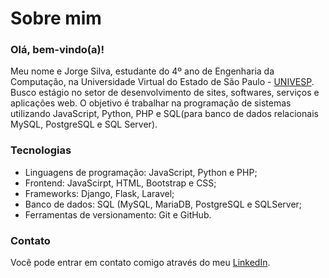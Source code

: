 # Sobre mim

### Olá, bem-vindo(a)!

Meu nome e Jorge Silva, estudante do 4º ano de Engenharia da Computação, na Universidade Virtual do Estado de São Paulo - [UNIVESP](https://univesp.br/). Busco
estágio no setor de desenvolvimento de sites, softwares, serviços e aplicações web. O objetivo é trabalhar na programação de sistemas utilizando JavaScript, Python, PHP e SQL(para banco de dados relacionais MySQL, PostgreSQL e SQL Server).

### Tecnologias
* Linguagens de programação: JavaScript, Python e PHP;
* Frontend: JavaScirpt, HTML, Bootstrap e CSS;
* Frameworks: Django, Flask, Laravel;
* Banco de dados: SQL (MySQL, MariaDB, PostgreSQL e SQLServer;
* Ferramentas de versionamento: Git e GitHub.

### Contato
Você pode entrar em contato comigo através do meu [LinkedIn](https://www.linkedin.com/in/jorge-silvva/).
